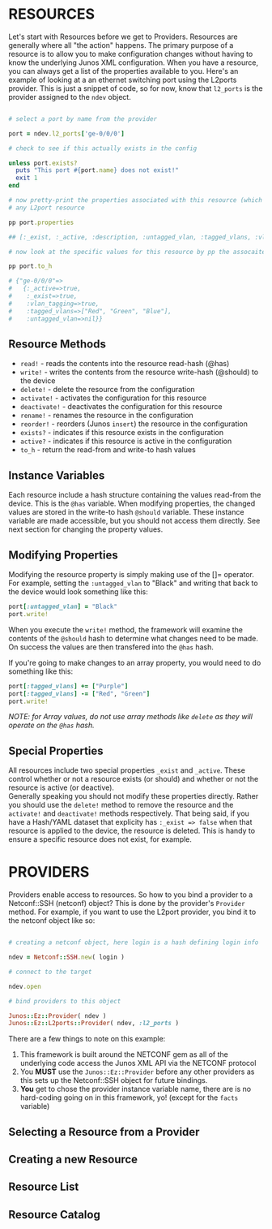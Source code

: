 # RESOURCES

Let's start with Resources before we get to Providers.  Resources are generally where all "the action" happens. 
The primary purpose of a resource is to allow you to make configuration changes without having to know
the underlying Junos XML configuration.  When you have a resource, you can always get a list of the properties 
available to you.  Here's an example of looking at a an ethernet switching port using the L2ports provider.
This is just a snippet of code, so for now, know that `l2_ports` is the provider assigned to the `ndev` object.

```ruby

# select a port by name from the provider

port = ndev.l2_ports['ge-0/0/0']

# check to see if this actually exists in the config

unless port.exists?
  puts "This port #{port.name} does not exist!"
  exit 1
end

# now pretty-print the properties associated with this resource (which would be the same list for
# any L2port resource

pp port.properties

## [:_exist, :_active, :description, :untagged_vlan, :tagged_vlans, :vlan_tagging]

# now look at the specific values for this resource by pp the assocaite hash

pp port.to_h

# {"ge-0/0/0"=>
#   {:_active=>true,
#    :_exist=>true,
#    :vlan_tagging=>true,
#    :tagged_vlans=>["Red", "Green", "Blue"],
#    :untagged_vlan=>nil}}
```

## Resource Methods

  - `read!` - reads the contents into the resource read-hash (@has)
  - `write!` - writes the contents from the resource write-hash (@should) to the device
  - `delete!` - delete the resource from the configuration
  - `activate!` - activates the configuration for this resource
  - `deactivate!` - deactivates the configuration for this resource
  - `rename!` - renames the resource in the configuration
  - `reorder!` - reorders (Junos `insert`) the resource in the configuration
  - `exists?` - indicates if this resource exists in the configuration
  - `active?` - indicates if this resource is active in the configuration
  - `to_h` - return the read-from and write-to hash values

## Instance Variables

Each resource include a hash structure containing the values read-from the device.  This is
the `@has` variable.  When modifying properties, the changed values are stored in the
write-to hash `@should` variable.  These instance variable are made accessible, but you
should not access them directly.  See next section for changing the property values.

## Modifying Properties

Modifying the resource property is simply making use of the []= operator.  For example,
setting the `:untagged_vlan` to "Black" and writing that back to the device would
look something like this:

```ruby
port[:untagged_vlan] = "Black"
port.write!
```

When you execute the `write!` method, the framework will examine the contents of
the `@should` hash to determine what changes need to be made.  On success the
values are then transfered into the `@has` hash.

If you're going to make changes to an array property, you would need to do something like this:

```ruby
port[:tagged_vlans] += ["Purple"]
port[:tagged_vlans] -= ["Red", "Green"]
port.write!
```

_NOTE: for Array values, do not use array methods like `delete` as they will operate
on the `@has` hash._

## Special Properties

All resources include two special properties `_exist` and `_active`.  These control whether or
not a resource exists (or should) and whether or not the resource is active (or deactive).  
Generally speaking you should not modify these properties directly.  Rather you should use the
`delete!` method to remove the resource and the `activate!` and `deactivate!` methods respectively.
That being said, if you have a Hash/YAML dataset that explicity has `:_exist => false` when that
resource is applied to the device, the resource is deleted.  This is handy to ensure a specific
resource does not exist, for example.

# PROVIDERS

Providers enable access to resources.  So how to you bind a provider to a Netconf::SSH (netconf) object?
This is done by the provider's `Provider` method.  For example, if you want to use the
L2port provider, you bind it to the netconf object like so:

```ruby

# creating a netconf object, here login is a hash defining login info

ndev = Netconf::SSH.new( login )

# connect to the target

ndev.open

# bind providers to this object

Junos::Ez::Provider( ndev )
Junos::Ez::L2ports::Provider( ndev, :l2_ports )
```

There are a few things to note on this example:

  1.  This framework is built around the NETCONF gem as all of the underlying code access the Junos XML
      API via the NETCONF protocol
  2.  You **MUST** use the `Junos::Ez::Provider` before any other providers as this sets up the Netconf::SSH
      object for future bindings.
  3.  **You** get to chose the provider instance variable name, there are is no hard-coding going on 
      in this framework, yo! (except for the `facts` variable)

## Selecting a Resource from a Provider

## Creating a new Resource

## Resource List

## Resource Catalog

  
